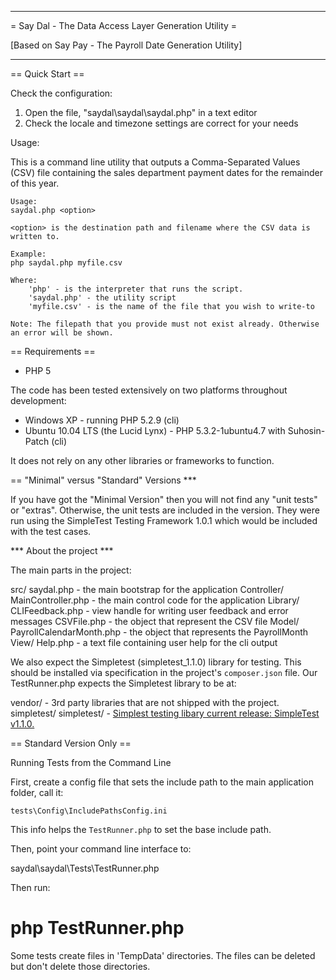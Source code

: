 --------------------------------

= Say Dal - The Data Access Layer Generation Utility =

[Based on Say Pay - The Payroll Date Generation Utility]

--------------------------------

== Quick Start ==

Check the configuration:
 1. Open the file, "saydal\saydal\saydal.php" in a text editor
 2. Check the locale and timezone settings are correct for your needs

Usage:

This is a command line utility that outputs a Comma-Separated Values (CSV) file containing the sales department payment dates for the remainder of this year.

	Usage:
	saydal.php <option>

	<option> is the destination path and filename where the CSV data is written to.

	Example:
	php saydal.php myfile.csv

	Where:
		'php' - is the interpreter that runs the script.
 		'saydal.php' - the utility script
		'myfile.csv' - is the name of the file that you wish to write-to

	Note: The filepath that you provide must not exist already. Otherwise an error will be shown.


==  Requirements ==

 * PHP 5

The code has been tested extensively on two platforms throughout development:
 * Windows XP - running PHP 5.2.9 (cli)
 * Ubuntu 10.04 LTS (the Lucid Lynx) - PHP 5.3.2-1ubuntu4.7 with Suhosin-Patch (cli)

It does not rely on any other libraries or frameworks to function.

==  "Minimal" versus "Standard" Versions ***

If you have got the "Minimal Version" then you will not find any "unit tests" or "extras".
Otherwise, the unit tests are included in the version. They were run using the SimpleTest Testing Framework 1.0.1 which would be included with the test cases.


*** About the project ***

The main parts in the project:

src/
 saydal.php 		- the main bootstrap for the application
 Controller/
  MainController.php 	- the main control code for the application
  Library/
   CLIFeedback.php 	- view handle for writing user feedback and error messages
   CSVFile.php 		- the object that represent the CSV file
  Model/
   PayrollCalendarMonth.php - the object that represents the PayrollMonth
  View/
   Help.php 		- a text file containing user help for the cli output

We also expect the Simpletest (simpletest_1.1.0) library for testing.
This should be installed via specification in the project's `composer.json` file.
Our TestRunner.php expects the Simpletest library to be at: 

vendor/ 		    - 3rd party libraries that are not shipped with the project.
 simpletest/
  simpletest/      - [Simplest testing libary current release: SimpleTest v1.1.0.](http://simpletest.org/en/download.html)


==  Standard Version Only ==

Running Tests from the Command Line

First, create a config file that sets the include path to the main application folder, call it:

```
tests\Config\IncludePathsConfig.ini
```

This info helps the `TestRunner.php` to set the base include path. 


Then, point your command line interface to:

saydal\saydal\Tests\TestRunner.php

Then run:
 # php TestRunner.php

Some tests create files in 'TempData' directories.
The files can be deleted but don't delete those directories.






